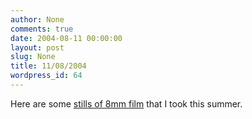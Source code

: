 ```yaml
---
author: None
comments: true
date: 2004-08-11 00:00:00
layout: post
slug: None
title: 11/08/2004
wordpress_id: 64
---
```


Here are some [stills of 8mm film](http://www.thoughtwax.com/8mm_stills/) that I took this summer.
